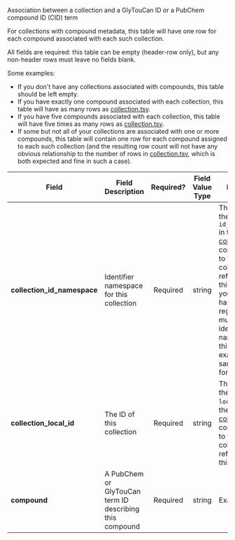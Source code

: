 Association between a collection and a GlyTouCan ID or a PubChem compound ID (CID) term

For collections with compound metadata, this table will have one row for each compound associated with each such collection.

All fields are required: this table can be empty (header-row only), but any non-header rows must leave no fields blank.

Some examples:   
- If you don't have any collections associated with compounds, this table should be left empty.
- If you have exactly one compound associated with each collection, this table will have as many rows as [collection.tsv](./TableInfo:-collection.tsv).
- If you have five compounds associated with each collection, this table will have five times as many rows as [collection.tsv](./TableInfo:-collection.tsv).
- If some but not all of your collections are associated with one or more compounds, this table will contain one row for each compound assigned to each such collection (and the resulting row count will not have any obvious relationship to the number of rows in [collection.tsv](./TableInfo:-collection.tsv), which is both expected and fine in such a case).


Field | Field Description | Required? | Field Value Type | Extra Info 
------|-------------------|:-----------:|:-------------:|------------
**collection_id_namespace** | Identifier namespace for this collection  | Required | string | This will be the value of `id_namespace` in the row in [collection.tsv](./TableInfo:-collection.tsv) corresponding to the collection referenced in this row. If your program has not registered multiple CFDE identifier namespaces, this will be exactly the same value for all rows.
**collection_local_id** | The ID of this collection | Required | string | This will be the value of `local_id` in the row in [collection.tsv](./TableInfo:-collection.tsv) corresponding to the collection referenced in this row.
**compound** | A PubChem or GlyTouCan term ID describing this compound | Required | string | Example: `753`